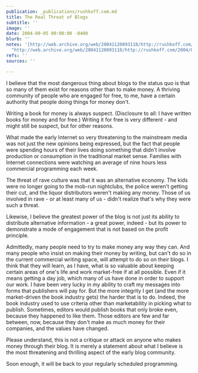 ```yaml
---
publication: _publications/rushkoff.com.md
title: The Real Threat of Blogs
subtitle: ''
image: ''
date: 2004-09-05 00:00:00 -0400
blurb: ''
notes: '[http://web.archive.org/web/20041120093118/http://rushkoff.com/2004/09/real-threat-of-blogs.php](http://web.archive.org/web/20041120093118/http://rushkoff.com/2004/09/real-threat-of-blogs.php
  "http://web.archive.org/web/20041120093118/http://rushkoff.com/2004/09/real-threat-of-blogs.php")'
refs: ''
sources: ''

---
```

I believe that the most dangerous thing about blogs to the status quo is that so many of them exist for reasons other than to make money. A thriving community of people who are engaged for free, to me, have a certain authority that people doing things for money don't.  
  
Writing a book for money is always suspect. (Disclosure to all: I have written books for money and for free.) Writing it for free is very different - and might still be suspect, but for other reasons.  
  
What made the early Internet so very threatening to the mainstream media was not just the new opinions being expressed, but the fact that people were spending hours of their lives doing something that didn't involve production or consumption in the traditional market sense. Families with Internet connections were watching an average of nine hours less commercial programming each week.  
  
The threat of rave culture was that it was an alternative economy. The kids were no longer going to the mob-run nightclubs, the police weren't getting their cut, and the liquor distributors weren't making any money. Those of us involved in rave - or at least many of us - didn't realize that's why they were such a threat.  
  
Likewise, I believe the greatest power of the blog is not just its ability to distribute alternative information - a great power, indeed - but its power to demonstrate a mode of engagement that is not based on the profit principle.  
  
Admittedly, many people need to try to make money any way they can. And many people who insist on making their money by writing, but can't do so in the current commercial writing space, will attempt to do so on their blogs. I think that they will learn, as I have, what is so valuable about keeping certain areas of one's life and work market-free if at all possible. Even if it means getting a day job, which many of us have done in order to support our work. I have been very lucky in my ability to craft my messages into forms that publishers will pay for. But the more integrity I get (and the more market-driven the book industry gets) the harder that is to do. Indeed, the book industry used to use criteria other than marketability in picking what to publish. Sometimes, editors would publish books that only broke even, because they happened to like them. Those editors are few and far between, now, because they don't make as much money for their companies, and the values have changed.  
  
Please understand, this is not a critique or attack on anyone who makes money through their blog. It is merely a statement about what I believe is the most threatening and thrilling aspect of the early blog community.  
  
Soon enough, it will be back to your regularly scheduled programming.